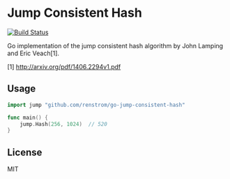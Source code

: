 # Jump Consistent Hash

[![Build Status](https://travis-ci.org/renstrom/go-jump-consistent-hash.svg?branch=master)](https://travis-ci.org/renstrom/go-jump-consistent-hash)

Go implementation of the jump consistent hash algorithm by John Lamping and Eric Veach[1].

[1] http://arxiv.org/pdf/1406.2294v1.pdf

## Usage

```go
import jump "github.com/renstrom/go-jump-consistent-hash"

func main() {
    jump.Hash(256, 1024)  // 520
}
```

## License

MIT
